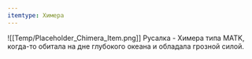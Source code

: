 ```yaml
---
itemtype: Химера
---
```

![[Temp/Placeholder_Chimera_Item.png]]
Русалка - Химера типа MATK, когда-то обитала на дне глубокого океана и обладала грозной силой.
